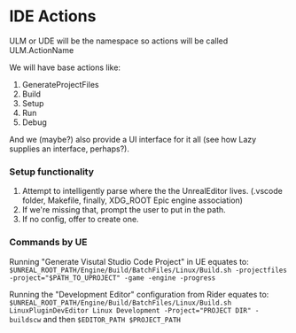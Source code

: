 # IDE Actions
ULM or UDE will be the namespace
so actions will be called ULM.ActionName

We will have base actions like:
1. GenerateProjectFiles
2. Build
3. Setup
4. Run
5. Debug

And we (maybe?) also provide a UI interface for it all (see how Lazy supplies an interface, perhaps?).

### Setup functionality
1. Attempt to intelligently parse where the the UnrealEditor lives. (.vscode folder, Makefile, finally, XDG_ROOT Epic engine association)
2. If we're missing that, prompt the user to put in the path.
3. If no config, offer to create one.

### Commands by UE
Running "Generate Visutal Studio Code Project" in UE equates to:
`$UNREAL_ROOT_PATH/Engine/Build/BatchFiles/Linux/Build.sh -projectfiles -project="$PATH_TO_UPROJECT" -game -engine -progress`

Running the "Development Editor" configuration from Rider equates to:
`$UNREAL_ROOT_PATH/Engine/Build/BatchFiles/Linux/Build.sh LinuxPluginDevEditor Linux Development -Project="PROJECT DIR" -buildscw`
and then
`$EDITOR_PATH $PROJECT_PATH`

